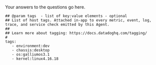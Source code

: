 Your answers to the questions go here.

<pre><code>## @param tags  - list of key:value elements - optional
## List of host tags. Attached in-app to every metric, event, log, trace, and service check emitted by this Agent.
##
## Learn more about tagging: https://docs.datadoghq.com/tagging/
#
tags:
   - environment:dev
   - chassis:desktop
   - os:galliumos3.1
   - kernel:linux4.16.18
</code></pre>

